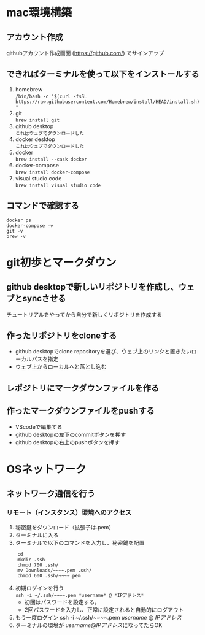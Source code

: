 # mac環境構築

## アカウント作成
githubアカウント作成画面 (https://github.com/) でサインアップ

## できればターミナルを使って以下をインストールする
1. homebrew  
`/bin/bash -c "$(curl -fsSL https://raw.githubusercontent.com/Homebrew/install/HEAD/install.sh)"`   
2. git  
`brew install git`      
3. github desktop   
`これはウェブでダウンロードした`      
4. docker desktop  
`これはウェブでダウンロードした`    
5. docker  
    `brew install --cask docker`
6. docker-compose  
    `brew install docker-compose`  
7. visual studio code  
    `brew install visual studio code`  

## コマンドで確認する  
    docker ps  
    docker-compose -v  
    git -v  
    brew -v  

# git初歩とマークダウン  
## github desktopで新しいリポジトリを作成し、ウェブとsyncさせる　　
チュートリアルをやってから自分で新しくリポジトリを作成する  
## 作ったリポジトリをcloneする
+ github desktopでclone repositoryを選び、ウェブ上のリンクと置きたいローカルパスを指定  
+ ウェブ上からローカルへと落とし込む  
## レポジトリにマークダウンファイルを作る
## 作ったマークダウンファイルをpushする
+ VScodeで編集する  
+ github desktopの左下のcommitボタンを押す  
+ github desktopの右上のpushボタンを押す  
# OSネットワーク
## ネットワーク通信を行う
### リモート（インスタンス）環境へのアクセス
1. 秘密鍵をダウンロード（拡張子は.pem）  
2. ターミナルに入る  
3. ターミナルで以下のコマンドを入力し、秘密鍵を配置
```
    cd  
    mkdir .ssh  
    chmod 700 .ssh/  
    mv Downloads/~~~~.pem .ssh/  
    chmod 600 .ssh/~~~~.pem  
```
4. 初期ログインを行う  
    `ssh -i ~/.ssh/~~~~.pem *username* @ *IPアドレス*`  
    + 初回はパスワードを設定する。  
    + 2回パスワードを入力し、正常に設定されると自動的にログアウト
5. もう一度ログイン
    ssh -i ~/.ssh/~~~~.pem *username* @ *IPアドレス*
6. ターミナルの環境が *username*@*IPアドレス*になってたらOK